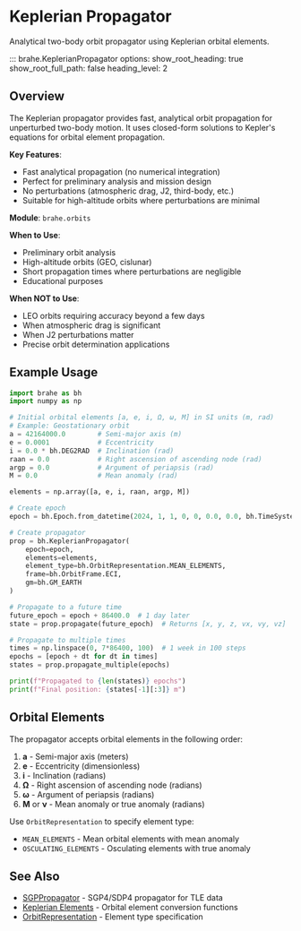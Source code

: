 # Keplerian Propagator

Analytical two-body orbit propagator using Keplerian orbital elements.

::: brahe.KeplerianPropagator
    options:
      show_root_heading: true
      show_root_full_path: false
      heading_level: 2

## Overview

The Keplerian propagator provides fast, analytical orbit propagation for unperturbed two-body motion. It uses closed-form solutions to Kepler's equations for orbital element propagation.

**Key Features**:
- Fast analytical propagation (no numerical integration)
- Perfect for preliminary analysis and mission design
- No perturbations (atmospheric drag, J2, third-body, etc.)
- Suitable for high-altitude orbits where perturbations are minimal

**Module**: `brahe.orbits`

**When to Use**:
- Preliminary orbit analysis
- High-altitude orbits (GEO, cislunar)
- Short propagation times where perturbations are negligible
- Educational purposes

**When NOT to Use**:
- LEO orbits requiring accuracy beyond a few days
- When atmospheric drag is significant
- When J2 perturbations matter
- Precise orbit determination applications

## Example Usage

```python
import brahe as bh
import numpy as np

# Initial orbital elements [a, e, i, Ω, ω, M] in SI units (m, rad)
# Example: Geostationary orbit
a = 42164000.0        # Semi-major axis (m)
e = 0.0001            # Eccentricity
i = 0.0 * bh.DEG2RAD  # Inclination (rad)
raan = 0.0            # Right ascension of ascending node (rad)
argp = 0.0            # Argument of periapsis (rad)
M = 0.0               # Mean anomaly (rad)

elements = np.array([a, e, i, raan, argp, M])

# Create epoch
epoch = bh.Epoch.from_datetime(2024, 1, 1, 0, 0, 0.0, 0.0, bh.TimeSystem.UTC)

# Create propagator
prop = bh.KeplerianPropagator(
    epoch=epoch,
    elements=elements,
    element_type=bh.OrbitRepresentation.MEAN_ELEMENTS,
    frame=bh.OrbitFrame.ECI,
    gm=bh.GM_EARTH
)

# Propagate to a future time
future_epoch = epoch + 86400.0  # 1 day later
state = prop.propagate(future_epoch)  # Returns [x, y, z, vx, vy, vz]

# Propagate to multiple times
times = np.linspace(0, 7*86400, 100)  # 1 week in 100 steps
epochs = [epoch + dt for dt in times]
states = prop.propagate_multiple(epochs)

print(f"Propagated to {len(states)} epochs")
print(f"Final position: {states[-1][:3]} m")
```

## Orbital Elements

The propagator accepts orbital elements in the following order:
1. **a** - Semi-major axis (meters)
2. **e** - Eccentricity (dimensionless)
3. **i** - Inclination (radians)
4. **Ω** - Right ascension of ascending node (radians)
5. **ω** - Argument of periapsis (radians)
6. **M** or **ν** - Mean anomaly or true anomaly (radians)

Use `OrbitRepresentation` to specify element type:
- `MEAN_ELEMENTS` - Mean orbital elements with mean anomaly
- `OSCULATING_ELEMENTS` - Osculating elements with true anomaly

## See Also

- [SGPPropagator](sgp_propagator.md) - SGP4/SDP4 propagator for TLE data
- [Keplerian Elements](keplerian.md) - Orbital element conversion functions
- [OrbitRepresentation](enums.md#orbitrepresentation) - Element type specification
